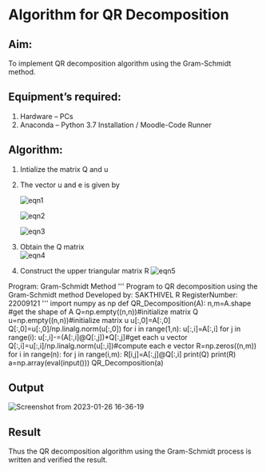 # Algorithm for QR Decomposition
## Aim:
To implement QR decomposition algorithm using the Gram-Schmidt method.
## Equipment’s required:
1.	Hardware – PCs
2.	Anaconda – Python 3.7 Installation / Moodle-Code Runner
## Algorithm:
1.	Intialize the matrix Q and u
2.	The vector u and e is given by

    ![eqn1](./ex4.jpg)

    ![eqn2](./ex6.jpg)

    ![eqn3](./ex3.jpg)

3.	Obtain the Q matrix   
    ![eqn4](./ex1.jpg)
4.	Construct the upper triangular matrix R
    ![eqn5](./ex2.jpg)

Program:
Gram-Schmidt Method
''' 
Program to QR decomposition using the Gram-Schmidt method
Developed by: SAKTHIVEL R
RegisterNumber: 22009121
'''
import numpy as np
def QR_Decomposition(A):
    n,m=A.shape #get the shape of A
    Q=np.empty((n,n))#initialize matrix Q
    u=np.empty((n,n))#initialize matrix u
    u[:,0]=A[:,0]
    Q[:,0]=u[:,0]/np.linalg.norm(u[:,0])
    for i in range(1,n):
        u[:,i]=A[:,i]
        for j in range(i):
            u[:,i]-=(A[:,i]@Q[:,j])*Q[:,j]#get each u vector
        Q[:,i]=u[:,i]/np.linalg.norm(u[:,i])#compute each e vector
    R=np.zeros((n,m))
    for i in range(n):
        for j in range(i,m):
            R[i,j]=A[:,j]@Q[:,i]
    print(Q)
    print(R)
a=np.array(eval(input()))
QR_Decomposition(a)



## Output

![Screenshot from 2023-01-26 16-36-19](https://user-images.githubusercontent.com/120550359/214821397-15a46911-eca2-4459-9364-ca0bcd4f5f09.png)


 

## Result
Thus the QR decomposition algorithm using the Gram-Schmidt process is written and verified the result.
